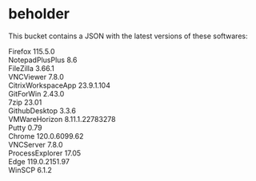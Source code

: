# beholder
This bucket contains a JSON with the latest versions of these softwares:

Firefox            115.5.0          
NotepadPlusPlus    8.6              
FileZilla          3.66.1           
VNCViewer          7.8.0            
CitrixWorkspaceApp 23.9.1.104       
GitForWin          2.43.0           
7zip               23.01            
GithubDesktop      3.3.6            
VMWareHorizon      8.11.1.22783278  
Putty              0.79             
Chrome             120.0.6099.62    
VNCServer          7.8.0            
ProcessExplorer    17.05            
Edge               119.0.2151.97    
WinSCP             6.1.2            



